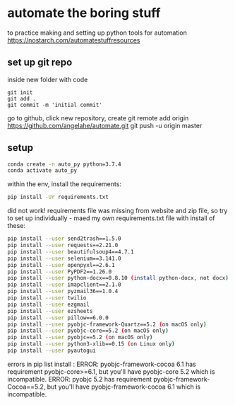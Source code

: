 # automate the boring stuff

to practice making and setting up python tools for automation
https://nostarch.com/automatestuffresources

## set up git repo
inside new folder with code
```
git init
git add .
git commit -m 'initial commit'

```
go to github, click new repository, create
git remote add origin https://github.com/angelahe/automate.git
git push -u origin master

## setup

```bash
conda create -n auto_py python=3.7.4
conda activate auto_py
```

within the env, install the requirements:
```bash
pip install -Ur requirements.txt
```

did not work!  requirements file was missing from website and zip file, so try to set up
individually - maed my own requirements.txt file with install of these:

```bash
pip install --user send2trash==1.5.0
pip install --user requests==2.21.0
pip install --user beautifulsoup4==4.7.1
pip install --user selenium==3.141.0
pip install --user openpyxl==2.6.1
pip install --user PyPDF2==1.26.0
pip install --user python-docx==0.8.10 (install python-docx, not docx)
pip install --user imapclient==2.1.0
pip install --user pyzmail36==1.0.4
pip install --user twilio
pip install --user ezgmail
pip install --user ezsheets
pip install --user pillow==6.0.0
pip install --user pyobjc-framework-Quartz==5.2 (on macOS only)
pip install --user pyobjc-core==5.2 (on macOS only)
pip install --user pyobjc==5.2 (on macOS only)
pip install --user python3-xlib==0.15 (on Linux only)
pip install --user pyautogui
```
errors in pip list install :
ERROR: pyobjc-framework-cocoa 6.1 has requirement pyobjc-core>=6.1, but you'll have pyobjc-core 5.2 which is incompatible.
ERROR: pyobjc 5.2 has requirement pyobjc-framework-Cocoa==5.2, but you'll have pyobjc-framework-cocoa 6.1 which is incompatible.
